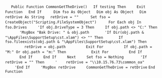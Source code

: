 &nbsp;&nbsp;&nbsp;&nbsp;
`Public Function CommonGetTheDrive()`
&nbsp;&nbsp;&nbsp;&nbsp;`If testing Then`
&nbsp;&nbsp;&nbsp;&nbsp;&nbsp;&nbsp;&nbsp;&nbsp;`Exit Function`
&nbsp;&nbsp;&nbsp;&nbsp;`End If`
&nbsp;&nbsp;&nbsp;&nbsp;
&nbsp;&nbsp;&nbsp;&nbsp;`Dim fso As Object`
&nbsp;&nbsp;&nbsp;&nbsp;`Dim obj As Object`
&nbsp;&nbsp;&nbsp;&nbsp;`Dim retDrive As String`
&nbsp;&nbsp;&nbsp;&nbsp;`retDrive = ""`
&nbsp;&nbsp;&nbsp;&nbsp;
&nbsp;&nbsp;&nbsp;&nbsp;`Set fso = CreateObject("Scripting.FileSystemObject")`
&nbsp;&nbsp;&nbsp;&nbsp;
&nbsp;&nbsp;&nbsp;&nbsp;`For Each obj In fso.Drives`
&nbsp;&nbsp;&nbsp;&nbsp;&nbsp;&nbsp;&nbsp;&nbsp;`'If obj.DriveType = 3 Then`
&nbsp;&nbsp;&nbsp;&nbsp;&nbsp;&nbsp;&nbsp;&nbsp;`If obj.path <> "C:" Then`
&nbsp;&nbsp;&nbsp;&nbsp;&nbsp;&nbsp;&nbsp;&nbsp;&nbsp;&nbsp;&nbsp;&nbsp;`'MsgBox "Bak Drive: " & obj.path`
&nbsp;&nbsp;&nbsp;&nbsp;&nbsp;&nbsp;&nbsp;&nbsp;&nbsp;&nbsp;&nbsp;&nbsp;`'If Dir(obj.path & "\AppFiles\SupportSetup\cst.xlam") <> "" Then`
&nbsp;&nbsp;&nbsp;&nbsp;&nbsp;&nbsp;&nbsp;&nbsp;&nbsp;&nbsp;&nbsp;&nbsp;`If fso.fileexists(obj.path & "\AppFiles\SupportSetup\cst.xlam") Then`
&nbsp;&nbsp;&nbsp;&nbsp;&nbsp;&nbsp;&nbsp;&nbsp;&nbsp;&nbsp;&nbsp;&nbsp;&nbsp;&nbsp;&nbsp;&nbsp;`retDrive = obj.path`
&nbsp;&nbsp;&nbsp;&nbsp;&nbsp;&nbsp;&nbsp;&nbsp;&nbsp;&nbsp;&nbsp;&nbsp;&nbsp;&nbsp;&nbsp;&nbsp;`Exit For`
&nbsp;&nbsp;&nbsp;&nbsp;&nbsp;&nbsp;&nbsp;&nbsp;&nbsp;&nbsp;&nbsp;&nbsp;&nbsp;&nbsp;&nbsp;&nbsp;`If obj.path = "M:" Or obj.path = "m:" Then`
&nbsp;&nbsp;&nbsp;&nbsp;&nbsp;&nbsp;&nbsp;&nbsp;&nbsp;&nbsp;&nbsp;&nbsp;&nbsp;&nbsp;&nbsp;&nbsp;&nbsp;&nbsp;&nbsp;&nbsp;`Exit For`
&nbsp;&nbsp;&nbsp;&nbsp;&nbsp;&nbsp;&nbsp;&nbsp;&nbsp;&nbsp;&nbsp;&nbsp;&nbsp;&nbsp;&nbsp;&nbsp;`End If`
&nbsp;&nbsp;&nbsp;&nbsp;&nbsp;&nbsp;&nbsp;&nbsp;&nbsp;&nbsp;&nbsp;&nbsp;`End If`
&nbsp;&nbsp;&nbsp;&nbsp;&nbsp;&nbsp;&nbsp;&nbsp;`End If`
&nbsp;&nbsp;&nbsp;&nbsp;&nbsp;&nbsp;&nbsp;&nbsp;`Next`
&nbsp;&nbsp;&nbsp;&nbsp;&nbsp;&nbsp;&nbsp;&nbsp;`Set fso = Nothing`
&nbsp;&nbsp;&nbsp;&nbsp;
&nbsp;&nbsp;&nbsp;&nbsp;&nbsp;&nbsp;&nbsp;&nbsp;`'If retDrive = "" Then`
&nbsp;&nbsp;&nbsp;&nbsp;&nbsp;&nbsp;&nbsp;&nbsp;`'    retDrive = "\\10.15.76.73\common_oa"`
&nbsp;&nbsp;&nbsp;&nbsp;&nbsp;&nbsp;&nbsp;&nbsp;`'End If`
&nbsp;&nbsp;&nbsp;&nbsp;&nbsp;&nbsp;&nbsp;&nbsp;`'MsgBox retDrive`
&nbsp;&nbsp;&nbsp;&nbsp;&nbsp;&nbsp;&nbsp;&nbsp;`CommonGetTheDrive = retDrive`
`End Function`

